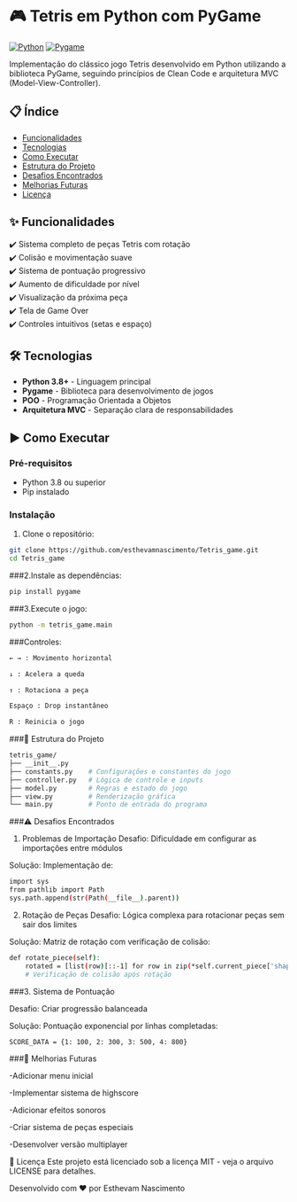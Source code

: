 # 🎮 Tetris em Python com PyGame

[![Python](https://img.shields.io/badge/Python-3.8+-blue.svg)](https://www.python.org/)
[![Pygame](https://img.shields.io/badge/Pygame-2.0+-green.svg)](https://www.pygame.org/)

Implementação do clássico jogo Tetris desenvolvido em Python utilizando a biblioteca PyGame, seguindo princípios de Clean Code e arquitetura MVC (Model-View-Controller).

## 📋 Índice
- [Funcionalidades](#✨-funcionalidades)
- [Tecnologias](#🛠-tecnologias)
- [Como Executar](#▶-como-executar)
- [Estrutura do Projeto](#📂-estrutura-do-projeto)
- [Desafios Encontrados](#⚠️-desafios-encontrados)
- [Melhorias Futuras](#🚀-melhorias-futuras)
- [Licença](#📝-licença)

## ✨ Funcionalidades
✔️ Sistema completo de peças Tetris com rotação  
✔️ Colisão e movimentação suave  
✔️ Sistema de pontuação progressivo  
✔️ Aumento de dificuldade por nível  
✔️ Visualização da próxima peça  
✔️ Tela de Game Over  
✔️ Controles intuitivos (setas e espaço)  

## 🛠 Tecnologias
- **Python 3.8+** - Linguagem principal
- **Pygame** - Biblioteca para desenvolvimento de jogos
- **POO** - Programação Orientada a Objetos
- **Arquitetura MVC** - Separação clara de responsabilidades

## ▶ Como Executar

### Pré-requisitos
- Python 3.8 ou superior
- Pip instalado

### Instalação
1. Clone o repositório:
```bash
git clone https://github.com/esthevamnascimento/Tetris_game.git
cd Tetris_game 
```

###2.Instale as dependências:
```bash
pip install pygame
```

###3.Execute o jogo:
```bash
python -m tetris_game.main
```

###Controles:
```bash
← → : Movimento horizontal

↓ : Acelera a queda

↑ : Rotaciona a peça

Espaço : Drop instantâneo

R : Reinicia o jogo
```

###📂 Estrutura do Projeto

```bash
tetris_game/
├── __init__.py
├── constants.py    # Configurações e constantes do jogo
├── controller.py   # Lógica de controle e inputs
├── model.py        # Regras e estado do jogo
├── view.py         # Renderização gráfica
└── main.py         # Ponto de entrada do programa
```

###⚠️ Desafios Encontrados

1. Problemas de Importação
Desafio: Dificuldade em configurar as importações entre módulos

Solução: Implementação de:

```bash
import sys
from pathlib import Path
sys.path.append(str(Path(__file__).parent))
```

2. Rotação de Peças
Desafio: Lógica complexa para rotacionar peças sem sair dos limites

Solução: Matriz de rotação com verificação de colisão:

```bash
def rotate_piece(self):
    rotated = [list(row)[::-1] for row in zip(*self.current_piece['shape'])]
    # Verificação de colisão após rotação
```

###3. Sistema de Pontuação

Desafio: Criar progressão balanceada

Solução: Pontuação exponencial por linhas completadas:

```bash
SCORE_DATA = {1: 100, 2: 300, 3: 500, 4: 800}
```

###🚀 Melhorias Futuras

-Adicionar menu inicial

-Implementar sistema de highscore

-Adicionar efeitos sonoros

-Criar sistema de peças especiais

-Desenvolver versão multiplayer

📝 Licença
Este projeto está licenciado sob a licença MIT - veja o arquivo LICENSE para detalhes.

Desenvolvido com ❤️ por Esthevam Nascimento
